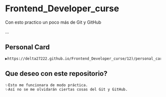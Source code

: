 # Frontend_Developer_curse
Con esto practico un poco más de Git y GitHub

...
## Personal Card
    ▶️https://delta27222.github.io/Frontend_Developer_curse/12)/personal_card.html

## Que deseo con este repositorio?

    ✨Esto me funcionara de modo práctica.
    ✨Así no se me olvidarán ciertas cosas del Git y GitHub.
